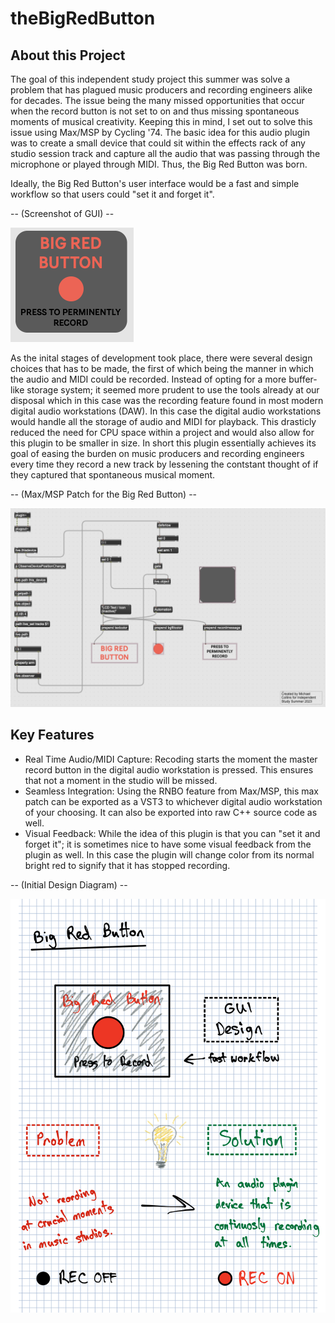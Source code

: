 # theBigRedButton

## About this Project

The goal of this independent study project this summer was solve a problem that has plagued music producers and recording engineers alike for decades. The issue being the many missed opportunities that occur when the record button is not set to on and thus missing spontaneous moments of musical creativity. Keeping this in mind, I set out to solve this issue using Max/MSP by Cycling '74. The basic idea for this audio plugin was to create a small device that could sit within the effects rack of any studio session track and capture all the audio that was passing through the microphone or played through MIDI. Thus, the Big Red Button was born. 

Ideally, the Big Red Button's user interface would be a fast and simple workflow so that users could "set it and forget it".

-- (Screenshot of GUI) -- 

![gui](gui.png)  

As the inital stages of development took place, there were several design choices that has to be made, the first of which being the manner in which the audio and MIDI could be recorded. Instead of opting for a more buffer-like storage system; it seemed more prudent to use the tools already at our disposal which in this case was the recording feature found in most modern digital audio workstations (DAW). In this case the digital audio workstations would handle all the storage of audio and MIDI for playback. This drasticly reduced the need for CPU space within a project and would also allow for this plugin to be smaller in size. In short this plugin essentially achieves its goal of easing the burden on music producers and recording engineers every time they record a new track by lessening the contstant thought of if they captured that spontaneous musical moment.

-- (Max/MSP Patch for the Big Red Button) --

![visualcode](visualcode.png)

## Key Features

- Real Time Audio/MIDI Capture: Recoding starts the moment the master record button in the digital audio workstation is pressed. This ensures that not a moment in the studio will be missed.
- Seamless Integration: Using the RNBO feature from Max/MSP, this max patch can be exported as a VST3 to whichever digital audio workstation of your choosing. It can also be exported into raw C++ source code as well.
- Visual Feedback: While the idea of this plugin is that you can "set it and forget it"; it is sometimes nice to have some visual feedback from the plugin as well. In this case the plugin will change color from its normal bright red to signify that it has stopped recording.

-- (Initial Design Diagram) --

![BigRedButtonDesign](BigRedButtonDesign.png)

